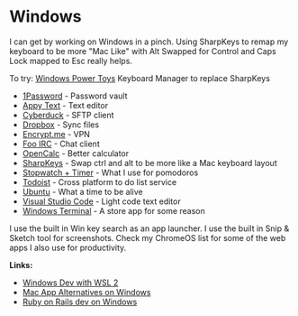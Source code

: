 # Windows

I can get by working on Windows in a pinch. Using SharpKeys to remap my keyboard to be more "Mac Like" with Alt Swapped for Control and Caps Lock mapped to Esc really helps. 

To try: [Windows Power Toys](https://github.com/microsoft/PowerToys) Keyboard Manager to replace SharpKeys

* [1Password](https://1password.com/) - Password vault
* [Appy Text](https://www.microsoft.com/en-us/p/appy-text/9nblggh51knm) - Text editor
* [Cyberduck](https://www.microsoft.com/en-us/p/cyberduck/9nblggh43htb/0010) - SFTP client
* [Dropbox](https://www.dropbox.com/) - Sync files
* [Encrypt.me](https://encrypt.me/) - VPN
* [Foo IRC](https://www.microsoft.com/en-us/p/foo-irc/9wzdncrdct50/0010) - Chat client
* [OpenCalc](https://www.skytopia.com/software/opalcalc/) - Better calculator
* [SharpKeys](https://github.com/randyrants/sharpkeys) - Swap ctrl and alt to be more like a Mac keyboard layout
* [Stopwatch + Timer](https://www.microsoft.com/store/productId/9NBLGGGZKFMV) - What I use for pomodoros 
* [Todoist](https://todoist.com/)  - Cross platform to do list service
* [Ubuntu](https://www.microsoft.com/en-us/p/ubuntu/9nblggh4msv6) - What a time to be alive
* [Visual Studio Code](https://code.visualstudio.com/) - Light code text editor
* [Windows Terminal](https://www.microsoft.com/store/productId/9N0DX20HK701) - A store app for some reason

I use the built in Win key search as an app launcher. I use the built in Snip & Sketch tool for screenshots. Check my ChromeOS list for some of the web apps I also use for productivity. 

**Links:**

* [Windows Dev with WSL 2](https://char.gd/blog/2019/windows-web-dev-with-wsl2)
* [Mac App Alternatives on Windows](https://docs.google.com/spreadsheets/d/1zHNhWfis0iJULrYAHOYPeMRGhNUVWVxInIn8YKswlIA/htmlview)
* [Ruby on Rails dev on Windows](https://www.hanselman.com/blog/RubyOnRailsOnWindowsIsNotJustPossibleItsFabulousUsingWSL2AndVSCode.aspx)



